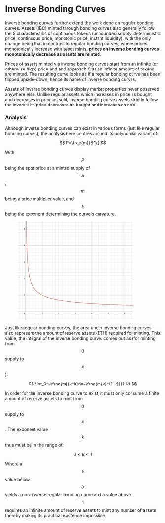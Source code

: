 # Inverse Bonding Curves

Inverse bonding curves further extend the work done on regular bonding curves. Assets (IBC) minted through bonding curves also generally follow the 5 characteristics of continuous tokens (unbounded supply, deterministic price, continuous price, monotonic price, instant liquidity), with the only change being that in contrast to regular bonding curves, where prices monotonically increase with asset mints, **prices on inverse bonding curves monotonically decrease as assets are minted**.&#x20;

Prices of assets minted via inverse bonding curves start from an infinite (or otherwise high) price and and approach 0 as an infinite amount of tokens are minted. The resulting curve looks as if a regular bonding curve has been flipped upside-down, hence its name of inverse bonding curves.&#x20;

Assets of inverse bonding curves display market properties never observed anywhere else. Unlike regular assets which increases in price as bought and decreases in price as sold, inverse bonding curve assets strictly follow the inverse: its price decreases as bought and increases as sold.&#x20;



### Analysis

Although inverse bonding curves can exist in various forms (just like regular bonding curves), the analysis here centres around its polynomial variant of:&#x20;

$$
P=\frac{m}{S^k}
$$

With $$P$$ being the spot price at a minted supply of $$S$$, $$m$$ being a price multiplier value, and $$k$$ being the exponent determining the curve's curvature.&#x20;

<figure><img src="../.gitbook/assets/x^{-12}.png" alt="" width="375"><figcaption></figcaption></figure>

Just like regular bonding curves, the area under inverse bonding curves also represent the amount of reserve assets (ETH) required for minting. This value, the integral of the inverse bonding curve. comes out as (for minting from $$0$$ supply to $$x$$):&#x20;

$$
\int_0^x\frac{m}{x^k}dx=\frac{m{x}^{1-k}}{1-k}
$$

In order for the inverse bonding curve to exist, it must only consume a finite amount of reserve assets to mint from $$0$$ supply to $$x$$. The exponent value $$k$$ thus must be in the range of:&#x20;

$$
0<k<1
$$

Where a $$k$$ value below $$0$$ yields a non-inverse regular bonding curve and a value above $$1$$ requires an infinite amount of reserve assets to mint any number of assets thereby making its practical existence impossible.&#x20;


